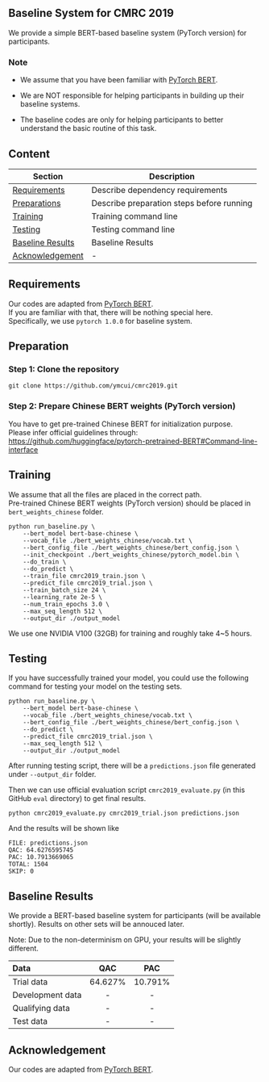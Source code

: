 ## Baseline System for CMRC 2019

We provide a simple BERT-based baseline system (PyTorch version) for participants. </br>

### Note

- We assume that you have been familiar with [PyTorch BERT](https://github.com/huggingface/pytorch-pretrained-BERT). </br>

- We are NOT responsible for helping participants in building up their baseline systems.

- The baseline codes are only for helping participants to better understand the basic routine of this task.


## Content

| Section | Description |
|---|---|
| [Requirements](#Requirements) | Describe dependency requirements |
| [Preparations](#Preparation) | Describe preparation steps before running |
| [Training](#Training) | Training command line  |
| [Testing](#Testing) | Testing command line |
| [Baseline Results](#Baseline-Results) | Baseline Results |
| [Acknowledgement](#Acknowledgement) | - |


## Requirements
Our codes are adapted from [PyTorch BERT](https://github.com/huggingface/pytorch-pretrained-BERT). </br>
If you are familiar with that, there will be nothing special here. </br>
Specifically, we use `pytorch 1.0.0` for baseline system.

## Preparation

### Step 1: Clone the repository

```
git clone https://github.com/ymcui/cmrc2019.git
```

### Step 2: Prepare Chinese BERT weights (PyTorch version)
You have to get pre-trained Chinese BERT for initialization purpose. </br>
Please infer official guidelines through: https://github.com/huggingface/pytorch-pretrained-BERT#Command-line-interface


## Training
We assume that all the files are placed in the correct path. </br>
Pre-trained Chinese BERT weights (PyTorch version) should be placed in `bert_weights_chinese` folder.

```
python run_baseline.py \
	--bert_model bert-base-chinese \
	--vocab_file ./bert_weights_chinese/vocab.txt \
	--bert_config_file ./bert_weights_chinese/bert_config.json \
	--init_checkpoint ./bert_weights_chinese/pytorch_model.bin \
	--do_train \
	--do_predict \
	--train_file cmrc2019_train.json \
	--predict_file cmrc2019_trial.json \
	--train_batch_size 24 \
	--learning_rate 2e-5 \
	--num_train_epochs 3.0 \
	--max_seq_length 512 \
	--output_dir ./output_model
```

We use one NVIDIA V100 (32GB) for training and roughly take 4~5 hours.


## Testing
If you have successfully trained your model, you could use the following command for testing your model on the testing sets.
```
python run_baseline.py \
	--bert_model bert-base-chinese \
	--vocab_file ./bert_weights_chinese/vocab.txt \
	--bert_config_file ./bert_weights_chinese/bert_config.json \
	--do_predict \
	--predict_file cmrc2019_trial.json \
	--max_seq_length 512 \
	--output_dir ./output_model
```

After running testing script, there will be a `predictions.json` file generated under `--output_dir` folder.

Then we can use official evaluation script `cmrc2019_evaluate.py` (in this GitHub `eval` directory) to get final results.

```
python cmrc2019_evaluate.py cmrc2019_trial.json predictions.json
```

And the results will be shown like

```
FILE: predictions.json
QAC: 64.6276595745
PAC: 10.7913669065
TOTAL: 1504
SKIP: 0
```


## Baseline Results
We provide a BERT-based baseline system for participants (will be available shortly).
Results on other sets will be annouced later.

Note: Due to the non-determinism on GPU, your results will be slightly different.

| Data | QAC | PAC | 
| :------ | :-----: | :-----: | 
| Trial data | 64.627% | 10.791% |
| Development data | - | - |
| Qualifying data | - | - |
| Test data | - | - |


## Acknowledgement
Our codes are adapted from [PyTorch BERT](https://github.com/huggingface/pytorch-pretrained-BERT).

